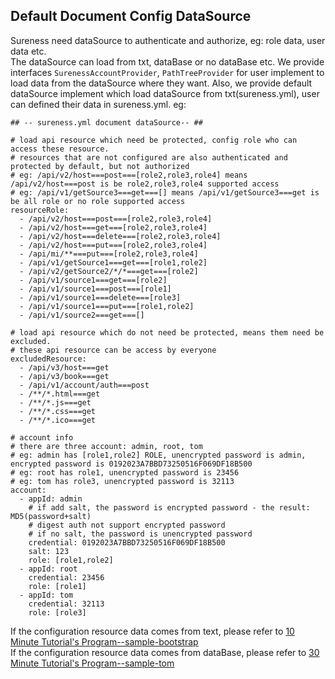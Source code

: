 ## Default Document Config DataSource     

Sureness need dataSource to authenticate and authorize, eg: role data, user data etc.  
The dataSource can load from txt, dataBase or no dataBase etc.
We provide interfaces `SurenessAccountProvider`, `PathTreeProvider` for user implement to load data from the dataSource where they want.
Also, we provide default dataSource implement which load dataSource from txt(sureness.yml), user can defined their data in sureness.yml. 
eg:  
```
## -- sureness.yml document dataSource-- ##

# load api resource which need be protected, config role who can access these resource.
# resources that are not configured are also authenticated and protected by default, but not authorized
# eg: /api/v2/host===post===[role2,role3,role4] means /api/v2/host===post is be role2,role3,role4 supported access
# eg: /api/v1/getSource3===get===[] means /api/v1/getSource3===get is be all role or no role supported access
resourceRole:
  - /api/v2/host===post===[role2,role3,role4]
  - /api/v2/host===get===[role2,role3,role4]
  - /api/v2/host===delete===[role2,role3,role4]
  - /api/v2/host===put===[role2,role3,role4]
  - /api/mi/**===put===[role2,role3,role4]
  - /api/v1/getSource1===get===[role1,role2]
  - /api/v2/getSource2/*/*===get===[role2]
  - /api/v1/source1===get===[role2]
  - /api/v1/source1===post===[role1]
  - /api/v1/source1===delete===[role3]
  - /api/v1/source1===put===[role1,role2]
  - /api/v1/source2===get===[]

# load api resource which do not need be protected, means them need be excluded.
# these api resource can be access by everyone
excludedResource:
  - /api/v3/host===get
  - /api/v3/book===get
  - /api/v1/account/auth===post
  - /**/*.html===get
  - /**/*.js===get
  - /**/*.css===get
  - /**/*.ico===get

# account info
# there are three account: admin, root, tom
# eg: admin has [role1,role2] ROLE, unencrypted password is admin, encrypted password is 0192023A7BBD73250516F069DF18B500
# eg: root has role1, unencrypted password is 23456
# eg: tom has role3, unencrypted password is 32113
account:
  - appId: admin
    # if add salt, the password is encrypted password - the result: MD5(password+salt)
    # digest auth not support encrypted password
    # if no salt, the password is unencrypted password
    credential: 0192023A7BBD73250516F069DF18B500
    salt: 123
    role: [role1,role2]
  - appId: root
    credential: 23456
    role: [role1]
  - appId: tom
    credential: 32113
    role: [role3]

```

If the configuration resource data comes from text, please refer to  [10 Minute Tutorial's Program--sample-bootstrap](sample-bootstrap.md)     
If the configuration resource data comes from dataBase, please refer to  [30 Minute Tutorial's Program--sample-tom](sample-tom.md)     
